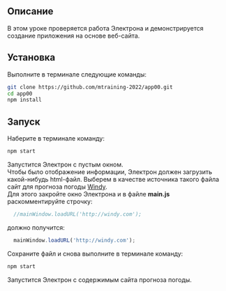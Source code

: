 ## Описание

В этом уроке проверяется работа Электрона и демонстрируется создание приложения на основе веб-сайта.

## Установка

Выполните в терминале следующие команды:

```sh
git clone https://github.com/mtraining-2022/app00.git
cd app00
npm install
```

## Запуск

Наберите в терминале команду:

```sh
npm start
```

Запустится Электрон с пустым окном.   
Чтобы было отображение информации, Электрон должен загрузить какой-нибудь html-файл. Выберем в качестве источника такого файла сайт для прогноза погоды [Windy](http://windy.com).    
Для этого закройте окно Электрона и в файле **main.js** раскомментируйте строчку: 

```javascript
  //mainWindow.loadURL('http://windy.com');
```

должно получится:

```javascript
  mainWindow.loadURL('http://windy.com');
```

Сохраните файл и снова выполните в терминале команду: 

```sh
npm start
```

Запустится Электрон с содержимым сайта прогноза погоды.

